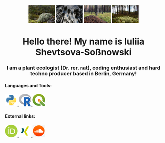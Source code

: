 <p align="center">
  <img src="https://github.com/IuliiaShevtsova/images/blob/main/19lOINXfouM.jpeg?raw=true" width=17% alt= "img">
  <img src="https://github.com/IuliiaShevtsova/images/blob/main/B0qIv7d6JSg.jpeg?raw=true" width=17% alt= "img2">
  <img src="https://github.com/IuliiaShevtsova/images/blob/main/PjWjHSWBP84.jpeg?raw=true" width=17% alt= "img3">
  <img src="https://github.com/IuliiaShevtsova/images/blob/main/n7--fF0_Nyg.jpeg?raw=true" width=17% alt= "img3">
</p>

<h1 align="center">Hello there! My name is Iuliia Shevtsova-Soßnowski</h1>
<h3 align="center">I am a plant ecologist (Dr. rer. nat), coding enthusiast and hard techno producer based in Berlin, Germany!</h3>

<h4 align="left">Languages and Tools:</h4>
<p align="left"> 
  <a href="https://www.python.org" target="_blank" rel="noreferrer"> 
    <img src="https://raw.githubusercontent.com/IuliiaShevtsova/images/e1df5ecea9e6ee6792c1bf3284c5750a583f3f2a/python-logo.svg" alt="python" width="40" height="40"/> 
  </a>
  <a href="https://www.r-project.org/" target="_blank" rel="noreferrer"> 
    <img src="https://raw.githubusercontent.com/IuliiaShevtsova/images/d66ef46e219a10ad0df96c0b9fd767a474a11dde/Rlogo.svg" alt="r" width="40" height="40"/> 
  </a> 
   <a href="https://www.qgis.org/" target="_blank" rel="noreferrer"> 
    <img src="https://github.com/IuliiaShevtsova/images/blob/main/logo-qgis.png?raw=true" alt="qgis" width="40" height="40"/> 
  </a> 
</p>

<h4 align="left">External links:</h4>
  <p align="left">
    <a href="https://orcid.org/my-orcid?orcid=0000-0002-6287-9431" target="_blank" rel="noreferrer">
      <img src="https://github.com/IuliiaShevtsova/images/blob/main/ORCID-icon.png?raw=true" alt="orcidid" width="40" height="40"/> 
    </a>
    <a href="https://www.xing.com/profile/Iuliia_Shevtsova/cv" target="_blank" rel="noreferrer">
      <img src="https://github.com/IuliiaShevtsova/images/blob/main/Xing-Icon.png?raw=true" alt="xing" width="40" height="40"/> 
    </a>
    <a href="https://soundcloud.com/julia-shevtsova-480940281" target="_blank" rel="noreferrer">
      <img src="https://github.com/IuliiaShevtsova/images/blob/main/soundcloud-icon.png?raw=true" alt="soundcloud" width="40" height="40"/> 
    </a>
  </p>
